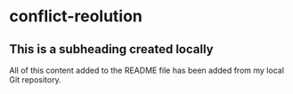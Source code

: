 # conflict-reolution

## This is a subheading created locally

All of this content added to the README file has been added from my local Git repository.